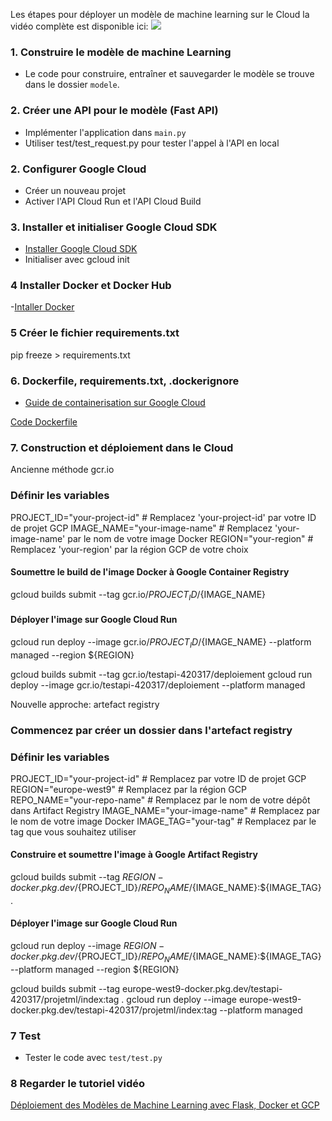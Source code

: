 Les étapes pour déployer un modèle de machine learning sur le Cloud
la vidéo complète est disponible ici: ![](https://www.youtube.com/watch?v=xaI03GSya0g)

### 1. Construire le modèle de machine Learning
- Le code pour construire, entraîner et sauvegarder le modèle se trouve dans le dossier `modele`.

### 2. Créer une API pour le modèle (Fast API)

- Implémenter l'application dans `main.py`
- Utiliser test/test_request.py pour tester l'appel à l'API en local

### 2. Configurer Google Cloud 
- Créer un nouveau projet
- Activer l'API Cloud Run et l'API Cloud Build

### 3. Installer et initialiser Google Cloud SDK
- [Installer Google Cloud SDK](https://cloud.google.com/sdk/docs/install)
- Initialiser avec gcloud init

### 4 Installer Docker et Docker Hub
-[Intaller Docker](https://docs.docker.com/engine/install/)

### 5 Créer le fichier requirements.txt
pip freeze > requirements.txt

### 6. Dockerfile, requirements.txt, .dockerignore
- [Guide de containerisation sur Google Cloud](https://cloud.google.com/run/docs/quickstarts/build-and-deploy#containerizing)

[Code Dockerfile](https://fastapi.tiangolo.com/deployment/docker/)

### 7. Construction et déploiement dans le Cloud


Ancienne méthode gcr.io

### Définir les variables
PROJECT_ID="your-project-id"   # Remplacez 'your-project-id' par votre ID de projet GCP
IMAGE_NAME="your-image-name"   # Remplacez 'your-image-name' par le nom de votre image Docker
REGION="your-region"           # Remplacez 'your-region' par la région GCP de votre choix

#### Soumettre le build de l'image Docker à Google Container Registry
gcloud builds submit --tag gcr.io/${PROJECT_ID}/${IMAGE_NAME}

#### Déployer l'image sur Google Cloud Run
gcloud run deploy --image gcr.io/${PROJECT_ID}/${IMAGE_NAME} --platform managed --region ${REGION}


gcloud builds submit --tag gcr.io/testapi-420317/deploiement
gcloud run deploy --image gcr.io/testapi-420317/deploiement --platform managed


Nouvelle approche: artefact registry 
### Commencez par créer un dossier dans l'artefact registry


### Définir les variables
PROJECT_ID="your-project-id"      # Remplacez par votre ID de projet GCP
REGION="europe-west9"             # Remplacez par la région GCP
REPO_NAME="your-repo-name"        # Remplacez par le nom de votre dépôt dans Artifact Registry
IMAGE_NAME="your-image-name"      # Remplacez par le nom de votre image Docker
IMAGE_TAG="your-tag"              # Remplacez par le tag que vous souhaitez utiliser

#### Construire et soumettre l'image à Google Artifact Registry
gcloud builds submit --tag ${REGION}-docker.pkg.dev/${PROJECT_ID}/${REPO_NAME}/${IMAGE_NAME}:${IMAGE_TAG} .

#### Déployer l'image sur Google Cloud Run
gcloud run deploy --image ${REGION}-docker.pkg.dev/${PROJECT_ID}/${REPO_NAME}/${IMAGE_NAME}:${IMAGE_TAG} --platform managed --region ${REGION}





gcloud builds submit --tag europe-west9-docker.pkg.dev/testapi-420317/projetml/index:tag .
gcloud run deploy --image europe-west9-docker.pkg.dev/testapi-420317/projetml/index:tag --platform managed


### 7 Test
- Tester le code avec `test/test.py`

### 8 Regarder le tutoriel vidéo

[Déploiement des Modèles de Machine Learning avec Flask, Docker et GCP](https://www.youtube.com/watch?v=xaI03GSya0g)

